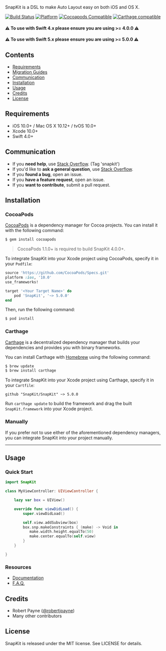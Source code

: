 <img src="http://snapkit.io/images/banner.jpg" alt="" />

SnapKit is a DSL to make Auto Layout easy on both iOS and OS X.

[![Build Status](https://travis-ci.org/SnapKit/SnapKit.svg)](https://travis-ci.org/SnapKit/SnapKit)
[![Platform](https://img.shields.io/cocoapods/p/SnapKit.svg?style=flat)](https://github.com/SnapKit/SnapKit)
[![Cocoapods Compatible](https://img.shields.io/cocoapods/v/SnapKit.svg)](https://cocoapods.org/pods/SnapKit)
[![Carthage compatible](https://img.shields.io/badge/Carthage-compatible-4BC51D.svg?style=flat)](https://github.com/Carthage/Carthage)

#### ⚠️ **To use with Swift 4.x please ensure you are using >= 4.0.0** ⚠️ 
#### ⚠️ **To use with Swift 5.x please ensure you are using >= 5.0.0** ⚠️ 

## Contents

- [Requirements](#requirements)
- [Migration Guides](#migration-guides)
- [Communication](#communication)
- [Installation](#installation)
- [Usage](#usage)
- [Credits](#credits)
- [License](#license)

## Requirements

- iOS 10.0+ / Mac OS X 10.12+ / tvOS 10.0+
- Xcode 10.0+
- Swift 4.0+

## Communication

- If you **need help**, use [Stack Overflow](http://stackoverflow.com/questions/tagged/snapkit). (Tag 'snapkit')
- If you'd like to **ask a general question**, use [Stack Overflow](http://stackoverflow.com/questions/tagged/snapkit).
- If you **found a bug**, open an issue.
- If you **have a feature request**, open an issue.
- If you **want to contribute**, submit a pull request.


## Installation

### CocoaPods

[CocoaPods](http://cocoapods.org) is a dependency manager for Cocoa projects. You can install it with the following command:

```bash
$ gem install cocoapods
```

> CocoaPods 1.1.0+ is required to build SnapKit 4.0.0+.

To integrate SnapKit into your Xcode project using CocoaPods, specify it in your `Podfile`:

```ruby
source 'https://github.com/CocoaPods/Specs.git'
platform :ios, '10.0'
use_frameworks!

target '<Your Target Name>' do
    pod 'SnapKit', '~> 5.0.0'
end
```

Then, run the following command:

```bash
$ pod install
```

### Carthage

[Carthage](https://github.com/Carthage/Carthage) is a decentralized dependency manager that builds your dependencies and provides you with binary frameworks.

You can install Carthage with [Homebrew](http://brew.sh/) using the following command:

```bash
$ brew update
$ brew install carthage
```

To integrate SnapKit into your Xcode project using Carthage, specify it in your `Cartfile`:

```ogdl
github "SnapKit/SnapKit" ~> 5.0.0
```

Run `carthage update` to build the framework and drag the built `SnapKit.framework` into your Xcode project.

### Manually

If you prefer not to use either of the aforementioned dependency managers, you can integrate SnapKit into your project manually.

---

## Usage

### Quick Start

```swift
import SnapKit

class MyViewController: UIViewController {

    lazy var box = UIView()

    override func viewDidLoad() {
        super.viewDidLoad()

        self.view.addSubview(box)
        box.snp.makeConstraints { (make) -> Void in
           make.width.height.equalTo(50)
           make.center.equalTo(self.view)
        }
    }

}
```

### Resources

- [Documentation](http://snapkit.io/docs/)
- [F.A.Q.](http://snapkit.io/faq/)

## Credits

- Robert Payne ([@robertjpayne](https://twitter.com/robertjpayne))
- Many other contributors

## License

SnapKit is released under the MIT license. See LICENSE for details.
